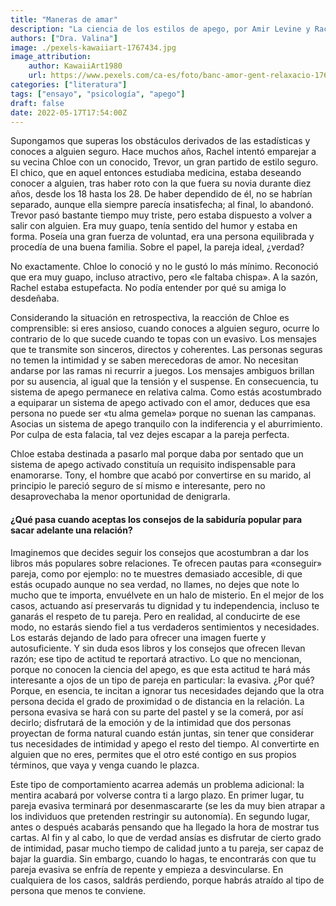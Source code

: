 ```yaml
---
title: "Maneras de amar"
description: "La ciencia de los estilos de apego, por Amir Levine y Rachel Heller"
authors: ["Dra. Valina"]
image: ./pexels-kawaiiart-1767434.jpg
image_attribution:
    author: KawaiiArt1980
    url: https://www.pexels.com/ca-es/foto/banc-amor-gent-relaxacio-1767434/
categories: ["literatura"]
tags: ["ensayo", "psicología", "apego"]
draft: false
date: 2022-05-17T17:54:00Z
---
```


Supongamos que superas los obstáculos derivados de las estadísticas y conoces a alguien seguro. Hace muchos años, Rachel intentó emparejar a su vecina Chloe con un conocido, Trevor, un gran partido de estilo seguro. El chico, que en aquel entonces estudiaba medicina, estaba deseando conocer a alguien, tras haber roto con la que fuera su novia durante diez años, desde los 18 hasta los 28. De haber dependido de él, no se habrían separado, aunque ella siempre parecía insatisfecha; al final, lo abandonó. Trevor pasó bastante tiempo muy triste, pero estaba dispuesto a volver a salir con alguien. Era muy guapo, tenía sentido del humor y estaba en forma. Poseía una gran fuerza de voluntad, era una persona equilibrada y procedía de una buena familia. Sobre el papel, la pareja ideal, ¿verdad?

No exactamente. Chloe lo conoció y no le gustó lo más mínimo. Reconoció que era muy guapo, incluso atractivo, pero «le faltaba chispa». A la sazón, Rachel estaba estupefacta. No podía entender por qué su amiga lo desdeñaba.

Considerando la situación en retrospectiva, la reacción de Chloe es comprensible: si eres ansioso, cuando conoces a alguien seguro, ocurre lo contrario de lo que sucede cuando te topas con un evasivo. Los mensajes que te transmite son sinceros, directos y coherentes. Las personas seguras no temen la intimidad y se saben merecedoras de amor. No necesitan andarse por las ramas ni recurrir a juegos. Los mensajes ambiguos brillan por su ausencia, al igual que la tensión y el suspense. En consecuencia, tu sistema de apego permanece en relativa calma. Como estás acostumbrado a equiparar un sistema de apego activado con el amor, deduces que esa persona no puede ser «tu alma gemela» porque no suenan las campanas. Asocias un sistema de apego tranquilo con la indiferencia y el aburrimiento. Por culpa de esta falacia, tal vez dejes escapar a la pareja perfecta.

Chloe estaba destinada a pasarlo mal porque daba por sentado que un sistema de apego activado constituía un requisito indispensable para enamorarse. Tony, el hombre que acabó por convertirse en su marido, al principio le pareció seguro de sí mismo e interesante, pero no desaprovechaba la menor oportunidad de denigrarla.


#### ¿Qué pasa cuando aceptas los consejos de la sabiduría popular para sacar adelante una relación?

Imaginemos que decides seguir los consejos que acostumbran a dar los libros más populares sobre relaciones. Te ofrecen pautas para «conseguir» pareja, como por ejemplo: no te muestres demasiado accesible, di que estás ocupado aunque no sea verdad, no llames, no dejes que note lo mucho que te importa, envuélvete en un halo de misterio. En el mejor de los casos, actuando así preservarás tu dignidad y tu independencia, incluso te ganarás el respeto de tu pareja. Pero en realidad, al conducirte de ese modo, no estarás siendo fiel a tus verdaderos sentimientos y necesidades. Los estarás dejando de lado para ofrecer una imagen fuerte y autosuficiente. Y sin duda esos libros y los consejos que ofrecen llevan razón; ese tipo de actitud te reportará atractivo. Lo que no mencionan, porque no conocen la ciencia del apego, es que esta actitud te hará más interesante a ojos de un tipo de pareja en particular: la evasiva. ¿Por qué? Porque, en esencia, te incitan a ignorar tus necesidades dejando que la otra persona decida el grado de proximidad o de distancia en la relación. La persona evasiva se hará con su parte del pastel y se la comerá, por así decirlo; disfrutará de la emoción y de la intimidad que dos personas proyectan de forma natural cuando están juntas, sin tener que considerar tus necesidades de intimidad y apego el resto del tiempo. Al convertirte en alguien que no eres, permites que el otro esté contigo en sus propios términos, que vaya y venga cuando le plazca.

Este tipo de comportamiento acarrea además un problema adicional: la mentira acabará por volverse contra ti a largo plazo. En primer lugar, tu pareja evasiva terminará por desenmascararte (se les da muy bien atrapar a los individuos que pretenden restringir su autonomía). En segundo lugar, antes o después acabarás pensando que ha llegado la hora de mostrar tus cartas. Al fin y al cabo, lo que de verdad ansías es disfrutar de cierto grado de intimidad, pasar mucho tiempo de calidad junto a tu pareja, ser capaz de bajar la guardia. Sin embargo, cuando lo hagas, te encontrarás con que tu pareja evasiva se enfría de repente y empieza a desvincularse. En cualquiera de los casos, saldrás perdiendo, porque habrás atraído al tipo de persona que menos te conviene.
